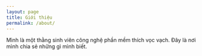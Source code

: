 ```yaml
---
layout: page
title: Giới thiệu
permalink: /about/
---
```


Mình là một thằng sinh viên công nghệ phần mềm thích vọc vạch.
Đây là nơi mình chia sẻ những gì mình biết.

